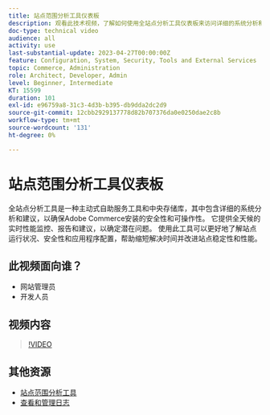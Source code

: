 ```yaml
---
title: 站点范围分析工具仪表板
description: 观看此技术视频，了解如何使用全站点分析工具仪表板来访问详细的系统分析和建议，以确保Adobe Commerce安装的安全性和可操作性。
doc-type: technical video
audience: all
activity: use
last-substantial-update: 2023-04-27T00:00:00Z
feature: Configuration, System, Security, Tools and External Services
topic: Commerce, Administration
role: Architect, Developer, Admin
level: Beginner, Intermediate
KT: 15599
duration: 101
exl-id: e96759a8-31c3-4d3b-b395-db9dda2dc2d9
source-git-commit: 12cbb2929137778d82b707376da0e0250dae2c8b
workflow-type: tm+mt
source-wordcount: '131'
ht-degree: 0%

---
```


# 站点范围分析工具仪表板

全站点分析工具是一种主动式自助服务工具和中央存储库，其中包含详细的系统分析和建议，以确保Adobe Commerce安装的安全性和可操作性。 它提供全天候的实时性能监控、报告和建议，以确定潜在问题。 使用此工具可以更好地了解站点运行状况、安全性和应用程序配置，帮助缩短解决时间并改进站点稳定性和性能。

## 此视频面向谁？

- 网站管理员
- 开发人员

## 视频内容

>[!VIDEO](https://video.tv.adobe.com/v/3410775?learn=on&captions=chi_hans)

## 其他资源

- [站点范围分析工具](https://experienceleague.adobe.com/docs/commerce-operations/tools/site-wide-analysis-tool/intro.html?lang=zh-Hans)
- [查看和管理日志](https://experienceleague.adobe.com/docs/commerce-cloud-service/user-guide/develop/test/log-locations.html?lang=zh-Hans)
